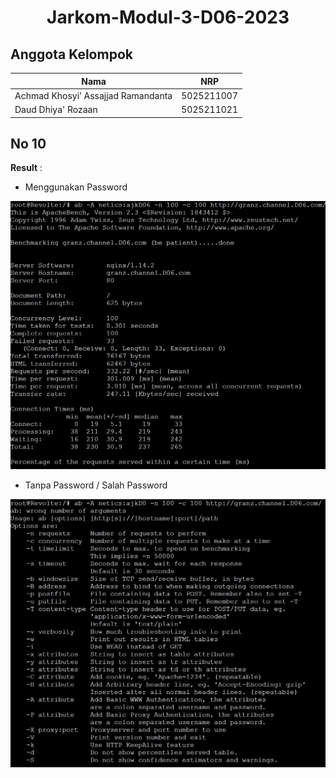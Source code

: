 # <div align="center"><p>Jarkom-Modul-3-D06-2023</p></div>

## Anggota Kelompok

| Nama                               | NRP        |
| ---------------------------------- | ---------- |
| Achmad Khosyi’ Assajjad Ramandanta | 5025211007 |
| Daud Dhiya' Rozaan                 | 5025211021 |

## No 10

**Result** :

- Menggunakan Password

![Alt text](images/image.png)

- Tanpa Password / Salah Password

![Alt text](images/image-1.png)
